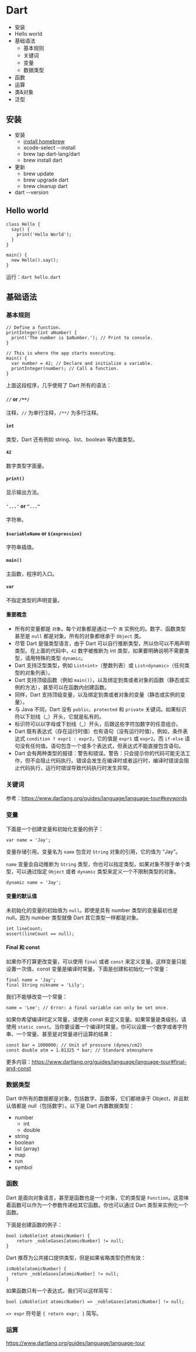 # Dart

* 安装
* Hello world
* 基础语法
    * 基本规则
    * 关键词
    * 变量
    * 数据类型
* 函数
* 运算
* 类&对象
* 泛型

## 安装

* 安装
    * [install homebrew](http://brew.sh/)
    * xcode-select --install
    * brew tap dart-lang/dart
    * brew install dart
* 更新
    * brew update
    * brew upgrade dart
    * brew cleanup dart
* dart --version

## Hello world

```
class Hello {
  say() {
    print('Hello World');
  }
}

main() {
  new Hello().say();
}
```

运行：`dart hello.dart`

## 基础语法

### 基本规则

```
// Define a function.
printInteger(int aNumber) {
  print('The number is $aNumber.'); // Print to console.
}

// This is where the app starts executing.
main() {
  var number = 42; // Declare and initialize a variable.
  printInteger(number); // Call a function.
}
```

上面这段程序，几乎使用了 Dart 所有的语法：

#### `//` or `/**/`
注释，`//` 为单行注释，`/**/` 为多行注释。
#### `int`
类型，Dart 还有例如 string、list、boolean 等内置类型。
#### `42`
数字类型字面量。
#### `print()`
显示输出方法。
#### `'...'` or `"..."`
字符串。
#### `$variableName` or `${expression}`
字符串插值。
#### `main()`
主函数，程序的入口。
#### `var`
不指定类型的声明变量。

#### 重要概念

* 所有的变量都是 `对象`，每个对象都是通过一个 `类` 实例化的。数字、函数类型甚至是 `null` 都是对象。所有的对象都继承于 `Object` 类。
* 尽管 Dart 是强类型语言，由于 Dart 可以自行推断类型，所以你可以不用声明类型。在上面的代码中，`42` 数字被推断为 int 类型，如果要明确说明不需要类型，请用特殊的类型 `dynamic`。 
* Dart 支持泛型类型，例如 `List<int>`（整数列表）或 `List<dynamic>`（任何类型的对象列表）。
* Dart 支持顶级函数（例如 `main()`），以及绑定到类或者对象的函数（静态或实例的方法），甚至可以在函数内创建函数。
* 同样，Dart 支持顶级变量，以及绑定到类或者对象的变量（静态或实例的变量）。
* 与 Java 不同，Dart 没有 `public`、`protected` 和 `private` 关键词。如果标识符以下划线（_）开头，它就是私有的。
* 标识符可以以字母或下划线（_）开头，后跟这些字符加数字的任意组合。
* Dart 既有表达式（存在运行时值）也有语句（没有运行时值）。例如，条件表达式 `condition ? expr1 : expr2`，它的值是 `expr1` 或 `expr2`。而 `if-else` 语句没有任何值。语句包含一个或多个表达式，但表达式不能直接包含语句。
* Dart 会有两种类型的报错：警告和错误。警告：只会提示你的代码可能无法工作，但不会阻止代码执行。错误会发生在编译时或者运行时，编译时错误会阻止代码执行，运行时错误导致代码执行时发生异常。

### 关键词
参考：https://www.dartlang.org/guides/language/language-tour#keywords

### 变量
下面是一个创建变量和初始化变量的例子：

```
var name = 'Jay';
```

变量存储引用。变量名为 `name` 包含对 `String` 对象的引用，它的值为 “Jay”。

`name` 变量会自动推断为 `String` 类型，你也可以指定类型。如果对象不限于单个类型，可以通过指定 `Object` 或者 `dynamic` 类型来定义一个不限制类型的对象。

```
dynamic name = 'Jay';
```

#### 变量的默认值
未初始化的变量的初始值为 `null`。即使是具有 number 类型的变量最初也是 null，因为 number 类型就像 Dart 其它类型一样都是对象。

```
int lineCount;
assert(lineCount == null);
```

#### Final 和 const
如果你不打算更改变量，可以使用 `final` 或者 `const` 来定义变量。这样变量只能设置一次值，const 变量是编译时常量。下面是创建和初始化一个常量：

```
final name = 'Jay';
final String nikname = 'Lily';
```

我们不能够改变一个常量：

```
name = 'Lee'; // Error: a final variable can only be set once.
```

如果你希望编译时定义常量，请使用 const 来定义变量。如果常量是类级别，请使用 `static const`。当你要设置一个编译时常量，你可以设置一个数字或者字符串、一个常量、甚至是对常量进行运算的结果：

```
const bar = 1000000; // Unit of pressure (dynes/cm2)
const double atm = 1.01325 * bar; // Standard atmosphere
```

更多内容：https://www.dartlang.org/guides/language/language-tour#final-and-const

### 数据类型
Dart 中所有的数据都是对象，包括数字、函数等，它们都继承于 Object，并且默认值都是 null（包括数字）。以下是 Dart 内置数据类型：

* number
    * int
    * double
* string
* boolean
* list (array)
* map
* run
* symbol

### 函数
Dart 是面向对象语言，甚至是函数也是一个对象，它的类型是 `Function`。这意味着函数可以作为一个参数传递给其它函数。你也可以通过 Dart 类型来实例化一个函数。

下面是创建函数的例子：

```
bool isNoble(int atomicNumber) {
    return _nobleGases[atomicNumber] != null;
}
```

Dart 推荐为公共接口提供类型，但是如果省略类型仍然有效：

```
isNoble(atomicNumber) {
  return _nobleGases[atomicNumber] != null;
}
```

如果函数只有一个表达式，我们可以这样简写：

```
bool isNoble(int atomicNumber) => _nobleGases[atomicNumber] != null;
```

`=> expr` 符号是 `{ return expr; }` 简写。




### 运算

https://www.dartlang.org/guides/language/language-tour







